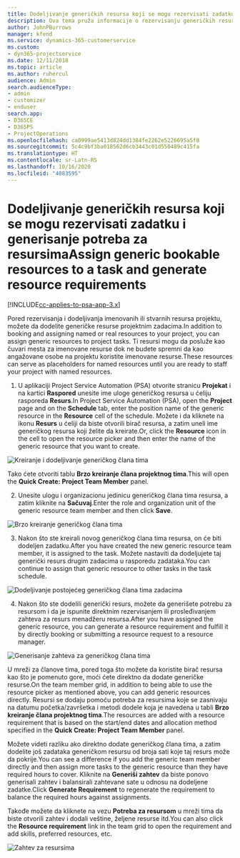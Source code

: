 ```yaml
---
title: Dodeljivanje generičkih resursa koji se mogu rezervisati zadatku i projektnom timu
description: Ova tema pruža informacije o rezervisanju generičkih resursa za zadatke i timove projekta.
author: JohnPBurrows
manager: kfend
ms.service: dynamics-365-customerservice
ms.custom:
- dyn365-projectservice
ms.date: 12/11/2018
ms.topic: article
ms.author: ruhercul
audience: Admin
search.audienceType:
- admin
- customizer
- enduser
search.app:
- D365CE
- D365PS
- ProjectOperations
ms.openlocfilehash: ca0999ae5413d824dd1384fe2262e5226695a5f8
ms.sourcegitcommit: 5c4c9bf3ba018562d6cb3443c01d550489c415fa
ms.translationtype: HT
ms.contentlocale: sr-Latn-RS
ms.lasthandoff: 10/16/2020
ms.locfileid: "4083595"
---
```

# <a name="assign-generic-bookable-resources-to-a-task-and-generate-resource-requirements"></a><span data-ttu-id="cddac-103">Dodeljivanje generičkih resursa koji se mogu rezervisati zadatku i generisanje potreba za resursima</span><span class="sxs-lookup"><span data-stu-id="cddac-103">Assign generic bookable resources to a task and generate resource requirements</span></span> 

[!INCLUDE[cc-applies-to-psa-app-3.x](../includes/cc-applies-to-psa-app-3x.md)]

<span data-ttu-id="cddac-104">Pored rezervisanja i dodeljivanja imenovanih ili stvarnih resursa projektu, možete da dodelite generičke resurse projektnim zadacima.</span><span class="sxs-lookup"><span data-stu-id="cddac-104">In addition to booking and assigning named or real resources to your project, you can assign generic resources to project tasks.</span></span> <span data-ttu-id="cddac-105">Ti resursi mogu da posluže kao čuvari mesta za imenovane resurse dok ne budete spremni da kao angažovane osobe na projektu koristite imenovane resurse.</span><span class="sxs-lookup"><span data-stu-id="cddac-105">These resources can serve as placeholders for named resources until you are ready to staff your project with named resources.</span></span> 

1. <span data-ttu-id="cddac-106">U aplikaciji Project Service Automation (PSA) otvorite stranicu **Projekat** i na kartici **Raspored** unesite ime uloge generičkog resursa u ćeliju rasporeda **Resurs**.</span><span class="sxs-lookup"><span data-stu-id="cddac-106">In Project Service Automation (PSA), open the **Project** page and on the **Schedule** tab, enter the position name of the generic resource in the **Resource** cell of the schedule.</span></span> <span data-ttu-id="cddac-107">Možete i da kliknete na ikonu **Resurs** u ćeliji da biste otvorili birač resursa, a zatim uneli ime generičkog resursa koji želite da kreirate.</span><span class="sxs-lookup"><span data-stu-id="cddac-107">Or, click the **Resource** icon in the cell to open the resource picker and then enter the name of the generic resource that you want to create.</span></span>

![Kreiranje i dodeljivanje generičkog člana tima](media/RM-how-to-9.png)

<span data-ttu-id="cddac-109">Tako ćete otvoriti tablu **Brzo kreiranje člana projektnog tima**.</span><span class="sxs-lookup"><span data-stu-id="cddac-109">This will open the **Quick Create: Project Team Member** panel.</span></span> 

2. <span data-ttu-id="cddac-110">Unesite ulogu i organizacionu jedinicu generičkog člana tima resursa, a zatim kliknite na **Sačuvaj**.</span><span class="sxs-lookup"><span data-stu-id="cddac-110">Enter the role and organization unit of the generic resource team member and then click **Save**.</span></span>

![Brzo kreiranje generičkog člana tima](media/RM-how-to-10.png)

3. <span data-ttu-id="cddac-112">Nakon što ste kreirali novog generičkog člana tima resursa, on će biti dodeljen zadatku.</span><span class="sxs-lookup"><span data-stu-id="cddac-112">After you have created the new generic resource team member, it is assigned to the task.</span></span> <span data-ttu-id="cddac-113">Možete nastaviti da dodeljujete taj generički resurs drugim zadacima u rasporedu zadataka.</span><span class="sxs-lookup"><span data-stu-id="cddac-113">You can continue to assign that generic resource to other tasks in the task schedule.</span></span>

![Dodeljivanje postojećeg generičkog člana tima zadacima](media/RM-how-to-11.png)

4. <span data-ttu-id="cddac-115">Nakon što ste dodelili generički resurs, možete da generišete potrebu za resursom i da je ispunite direktnim rezervisanjem ili prosleđivanjem zahteva za resurs menadžeru resursa.</span><span class="sxs-lookup"><span data-stu-id="cddac-115">After you have assigned the generic resource, you can generate a resource requirement and fulfill it by directly booking or submitting a resource request to a resource manager.</span></span>

![Generisanje zahteva za generičkog člana tima](media/RM-how-to-12.png)

<span data-ttu-id="cddac-117">U mreži za članove tima, pored toga što možete da koristite birač resursa kao što je pomenuto gore, moći ćete direktno da dodate generičke resurse.</span><span class="sxs-lookup"><span data-stu-id="cddac-117">On the team member grid, in addition to being able to use the resource picker as mentioned above, you can add generic resources directly.</span></span> <span data-ttu-id="cddac-118">Resursi se dodaju pomoću potreba za resursima koje se zasnivaju na datumu početka/završetka i metodi dodele koja je navedena u tabli **Brzo kreiranje člana projektnog tima**.</span><span class="sxs-lookup"><span data-stu-id="cddac-118">The resources are added with a resource requirement that is based on the start/end dates and allocation method specified in the **Quick Create: Project Team Member** panel.</span></span>

<span data-ttu-id="cddac-119">Možete videti razliku ako direktno dodate generičkog člana tima, a zatim dodelite još zadataka generičkom resursu od broja sati koje taj resurs može da pokrije.</span><span class="sxs-lookup"><span data-stu-id="cddac-119">You can see a difference if you add the generic team member directly and then assign more tasks to the generic resource than they have required hours to cover.</span></span> <span data-ttu-id="cddac-120">Kliknite na **Generiši zahtev** da biste ponovo generisali zahtev i balansirali zahtevane sate u odnosu na dodeljene zadatke.</span><span class="sxs-lookup"><span data-stu-id="cddac-120">Click **Generate Requirement** to regenerate the requirement to balance the required hours against assignments.</span></span>

<span data-ttu-id="cddac-121">Takođe možete da kliknete na vezu **Potreba za resursom** u mreži tima da biste otvorili zahtev i dodali veštine, željene resurse itd.</span><span class="sxs-lookup"><span data-stu-id="cddac-121">You can also click the **Resource requirement** link in the team grid to open the requirement and add skills, preferred resources, etc.</span></span>

![Zahtev za resursima](media/RM-how-to-13.png)

